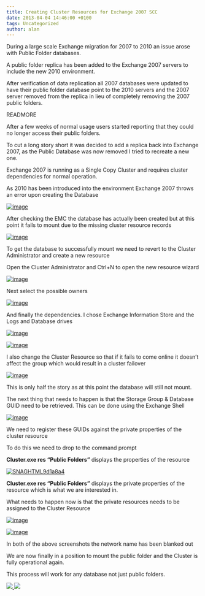 ```yaml
---
title: Creating Cluster Resources for Exchange 2007 SCC
date: 2013-04-04 14:46:00 +0100
tags: Uncategorized
author: alan
---
```


During a large scale Exchange migration for 2007 to 2010 an issue arose with Public Folder databases.

A public folder replica has been added to the Exchange 2007 servers to include the new 2010 environment.

After verification of data replication all 2007 databases were updated to have their public folder database point to the 2010 servers and the 2007 server removed from the replica in lieu of completely removing the 2007 public folders.

READMORE

After a few weeks of normal usage users started reporting that they could no longer access their public folders.

To cut a long story short it was decided to add a replica back into Exchange 2007, as the Public Database was now removed I tried to recreate a new one.

Exchange 2007 is running as a Single Copy Cluster and requires cluster dependencies for normal operation.

As 2010 has been introduced into the environment Exchange 2007 throws an error upon creating the Database

[ ![image](http://everythingsysadmin.files.wordpress.com/2013/04/image_thumb1.png?w=244&h=141 "image") ](http://everythingsysadmin.files.wordpress.com/2013/04/image1.png)

After checking the EMC the database has actually been created but at this point it fails to mount due to the missing cluster resource records

[ ![image](http://everythingsysadmin.files.wordpress.com/2013/04/image_thumb2.png?w=244&h=112 "image") ](http://everythingsysadmin.files.wordpress.com/2013/04/image2.png)

To get the database to successfully mount we need to revert to the Cluster Administrator and create a new resource

Open the Cluster Administrator and Ctrl+N to open the new resource wizard

[ ![image](http://everythingsysadmin.files.wordpress.com/2013/04/image_thumb3.png?w=244&h=198 "image") ](http://everythingsysadmin.files.wordpress.com/2013/04/image3.png)

Next select the possible owners

[ ![image](http://everythingsysadmin.files.wordpress.com/2013/04/image_thumb4.png?w=244&h=197 "image") ](http://everythingsysadmin.files.wordpress.com/2013/04/image4.png)

And finally the dependencies. I chose Exchange Information Store and the Logs and Database drives

[ ![image](http://everythingsysadmin.files.wordpress.com/2013/04/image_thumb5.png?w=244&h=196 "image") ](http://everythingsysadmin.files.wordpress.com/2013/04/image5.png)

[ ![image](http://everythingsysadmin.files.wordpress.com/2013/04/image_thumb6.png?w=244&h=91 "image") ](http://everythingsysadmin.files.wordpress.com/2013/04/image6.png)

I also change the Cluster Resource so that if it fails to come online it doesn’t affect the group which would result in a cluster failover

[ ![image](http://everythingsysadmin.files.wordpress.com/2013/04/image_thumb7.png?w=241&h=244 "image") ](http://everythingsysadmin.files.wordpress.com/2013/04/image7.png)

This is only half the story as at this point the database will still not mount.

The next thing that needs to happen is that the Storage Group & Database GUID need to be retrieved. This can be done using the Exchange Shell

[ ![image](http://everythingsysadmin.files.wordpress.com/2013/04/image_thumb8.png?w=244&h=79 "image") ](http://everythingsysadmin.files.wordpress.com/2013/04/image8.png)

We need to register these GUIDs against the private properties of the cluster resource

To do this we need to drop to the command prompt

**Cluster.exe res “Public Folders”** displays the properties of the resource

[ ![SNAGHTML9d1a8a4](http://everythingsysadmin.files.wordpress.com/2013/04/snaghtml9d1a8a4_thumb.png?w=244&h=42 "SNAGHTML9d1a8a4") ](http://everythingsysadmin.files.wordpress.com/2013/04/snaghtml9d1a8a4.png)

**Cluster.exe res “Public Folders”** displays the private properties of the resource which is what we are interested in.

What needs to happen now is that the private resources needs to be assigned to the Cluster Resource

[ ![image](http://everythingsysadmin.files.wordpress.com/2013/04/image_thumb9.png?w=244&h=32 "image") ](http://everythingsysadmin.files.wordpress.com/2013/04/image9.png)

[ ![image](http://everythingsysadmin.files.wordpress.com/2013/04/image_thumb10.png?w=244&h=44 "image") ](http://everythingsysadmin.files.wordpress.com/2013/04/image10.png)

In both of the above screenshots the network name has been blanked out

We are now finally in a position to mount the public folder and the Cluster is fully operational again.

This process will work for any database not just public folders.

    
[ ![](http://feeds.wordpress.com/1.0/comments/everythingsysadmin.wordpress.com/565/) ](http://feeds.wordpress.com/1.0/gocomments/everythingsysadmin.wordpress.com/565/) ![](http://stats.wordpress.com/b.gif?host=everythingsysadmin.wordpress.com&blog=8998607&post=565&subd=everythingsysadmin&ref=&feed=1)
